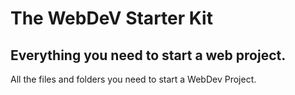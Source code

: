 # The WebDeV Starter Kit
## Everything you need to start a web project.

All the files and folders you need to start a WebDev Project.